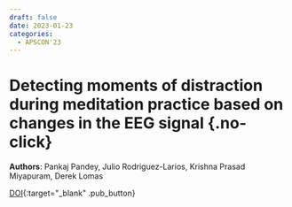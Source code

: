 ```yaml
---
draft: false
date: 2023-01-23 
categories:
  - APSCON'23
---
```


# Detecting moments of distraction during meditation practice based on changes in the EEG signal {.no-click}

**Authors**: Pankaj Pandey, Julio Rodriguez-Larios, Krishna Prasad Miyapuram, Derek Lomas

[DOI](https://doi.org/10.1109/APSCON56343.2023.10101045){:target="_blank" .pub_button}